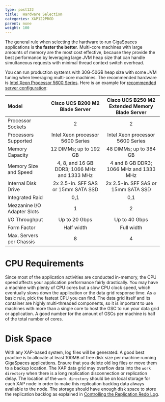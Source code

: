 ```yaml
---
type: post122
title:  Hardware Selection
categories: XAP122PROD
parent: none
weight: 100
---
```


The general rule when selecting the hardware to run GigaSpaces applications is **the faster the better**. Multi-core machines with large amounts of memory are the most cost effective, because they provide the best performance by leveraging large JVM heap size that can handle simultaneous requests with minimal thread context switch overhead.

You can run production systems with 30G-50GB heap size with some JVM tuning when leveraging multi-core machines. The recommended hardware is [Intel Xeon Processor 5600 Series](https://ark.intel.com/products/series/59213/Legacy-Intel-Xeon-Processors?series=47915). Here is an example for [recommended server configuration](http://www.cisco.com/en/US/products/ps10280/prod_models_comparison.html):


|Model|Cisco UCS B200 M2 Blade Server|Cisco UCS B250 M2 Extended Memory Blade Server|
|:----|:----------------------------:|:--------------------------------------------:|
|Processor Sockets|2|2|
|Processors Supported|Intel Xeon processor 5600 Series|Intel Xeon processor 5600 Series|
|Memory Capacity|12 DIMMs; up to 192 GB|48 DIMMs; up to 384 GB|
|Memory Size and Speed|4, 8, and 16 GB DDR3; 1066 MHz and 1333 MHz|4 and 8 GB DDR3; 1066 MHz and 1333 MHz|
|Internal Disk Drive|2x 2.5-in. SFF SAS or 15mm SATA SSD|2x 2.5-in. SFF SAS or 15mm SATA SSD|
|Integrated Raid|0,1|0,1|
|Mezzanine I/O Adapter Slots|1|2|
|I/O Throughput|Up to 20 Gbps|Up to 40 Gbps|
|Form Factor|Half width|Full width|
|Max. Servers per Chassis|8|4|

# CPU Requirements

Since most of the application activities are conducted in-memory, the CPU speed affects your application performance fairly drastically. You may have a machine with plenty of CPU cores but a slow CPU clock speed, which eventually slows down the application or the data grid response time. As a basic rule, pick the fastest CPU you can find. The data grid itself and its container are highly multi-threaded components, so it is important to use machines with more than a single core to host the GSC to run your data grid or application. A good number for the amount of GSCs per machine is half of the total number of cores.

# Disk Space

With any XAP-based system, log files will be generated. A good best practice is to allocate at least 100MB of free disk size per machine running GigaSpaces applications. Ensure that you delete old log files or move them to a backup location. The XAP data grid may overflow data into the `work directory` when there is a long replication disconnection or replication delay. The location of the `work directory` should be on local storage for each XAP node in order to make this replication backlog data always available to the node. The storage should have enough disk space to store the replication backlog as explained in [Controlling the Replication Redo Log](../admin/controlling-the-replication-redo-log.html).

